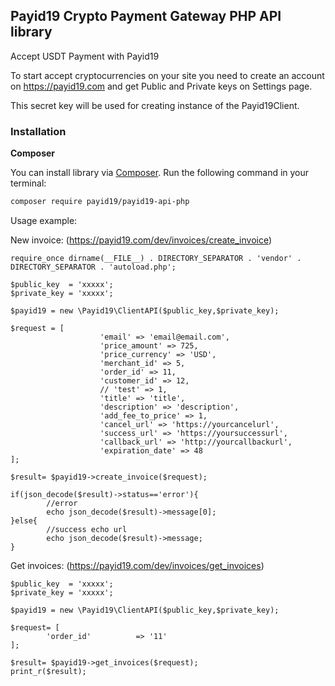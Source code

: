 ## Payid19 Crypto Payment Gateway PHP API library

Accept USDT Payment with Payid19

To start accept cryptocurrencies on your site you need to create an account on <https://payid19.com> and get Public and Private keys on Settings page.

This secret key will be used for creating instance of the Payid19Client.

### Installation

**Composer**

You can install library via [Composer](http://getcomposer.org/). Run the following command in your terminal:

```bash
composer require payid19/payid19-api-php
```

Usage example:

New invoice:  (<https://payid19.com/dev/invoices/create_invoice>)

```
require_once dirname(__FILE__) . DIRECTORY_SEPARATOR . 'vendor' . DIRECTORY_SEPARATOR . 'autoload.php';

$public_key  = 'xxxxx';
$private_key = 'xxxxx';

$payid19 = new \Payid19\ClientAPI($public_key,$private_key);

$request = [
                    'email' => 'email@email.com',
                    'price_amount' => 725,
                    'price_currency' => 'USD',
                    'merchant_id' => 5,
                    'order_id' => 11,
                    'customer_id' => 12,
                    // 'test' => 1,
                    'title' => 'title',
                    'description' => 'description',
                    'add_fee_to_price' => 1,
                    'cancel_url' => 'https://yourcancelurl',
                    'success_url' => 'https://yoursuccessurl',
                    'callback_url' => 'http://yourcallbackurl',
                    'expiration_date' => 48
];

$result= $payid19->create_invoice($request);

if(json_decode($result)->status=='error'){
		//error
		echo json_decode($result)->message[0];
}else{
		//success echo url
		echo json_decode($result)->message;
}
```

Get invoices: (<https://payid19.com/dev/invoices/get_invoices>)
```
$public_key  = 'xxxxx';
$private_key = 'xxxxx';

$payid19 = new \Payid19\ClientAPI($public_key,$private_key);
    
$request= [
		'order_id' 			=> '11'
];
    
$result= $payid19->get_invoices($request);
print_r($result);
```
